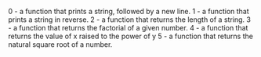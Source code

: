 0 - a function that prints a string, followed by a new line.
1 - a function that prints a string in reverse.
2 - a function that returns the length of a string.
3 - a function that returns the factorial of a given number.
4 - a function that returns the value of x raised to the power of y
5 - a function that returns the natural square root of a number.

